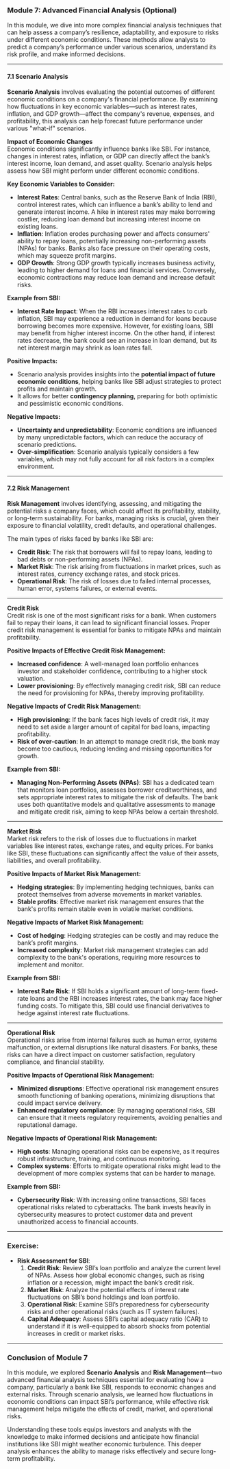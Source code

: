 ### **Module 7: Advanced Financial Analysis (Optional)**

In this module, we dive into more complex financial analysis techniques that can help assess a company’s resilience, adaptability, and exposure to risks under different economic conditions. These methods allow analysts to predict a company’s performance under various scenarios, understand its risk profile, and make informed decisions.

---

#### **7.1 Scenario Analysis**

**Scenario Analysis** involves evaluating the potential outcomes of different economic conditions on a company's financial performance. By examining how fluctuations in key economic variables—such as interest rates, inflation, and GDP growth—affect the company's revenue, expenses, and profitability, this analysis can help forecast future performance under various "what-if" scenarios.

**Impact of Economic Changes**  
Economic conditions significantly influence banks like SBI. For instance, changes in interest rates, inflation, or GDP can directly affect the bank’s interest income, loan demand, and asset quality. Scenario analysis helps assess how SBI might perform under different economic conditions.

**Key Economic Variables to Consider:**

- **Interest Rates**: Central banks, such as the Reserve Bank of India (RBI), control interest rates, which can influence a bank’s ability to lend and generate interest income. A hike in interest rates may make borrowing costlier, reducing loan demand but increasing interest income on existing loans.
- **Inflation**: Inflation erodes purchasing power and affects consumers' ability to repay loans, potentially increasing non-performing assets (NPAs) for banks. Banks also face pressure on their operating costs, which may squeeze profit margins.
- **GDP Growth**: Strong GDP growth typically increases business activity, leading to higher demand for loans and financial services. Conversely, economic contractions may reduce loan demand and increase default risks.

**Example from SBI:**

- **Interest Rate Impact**: When the RBI increases interest rates to curb inflation, SBI may experience a reduction in demand for loans because borrowing becomes more expensive. However, for existing loans, SBI may benefit from higher interest income. On the other hand, if interest rates decrease, the bank could see an increase in loan demand, but its net interest margin may shrink as loan rates fall.

**Positive Impacts:**

- Scenario analysis provides insights into the **potential impact of future economic conditions**, helping banks like SBI adjust strategies to protect profits and maintain growth.
- It allows for better **contingency planning**, preparing for both optimistic and pessimistic economic conditions.

**Negative Impacts:**

- **Uncertainty and unpredictability**: Economic conditions are influenced by many unpredictable factors, which can reduce the accuracy of scenario predictions.
- **Over-simplification**: Scenario analysis typically considers a few variables, which may not fully account for all risk factors in a complex environment.

---

#### **7.2 Risk Management**

**Risk Management** involves identifying, assessing, and mitigating the potential risks a company faces, which could affect its profitability, stability, or long-term sustainability. For banks, managing risks is crucial, given their exposure to financial volatility, credit defaults, and operational challenges.

The main types of risks faced by banks like SBI are:

- **Credit Risk**: The risk that borrowers will fail to repay loans, leading to bad debts or non-performing assets (NPAs).
- **Market Risk**: The risk arising from fluctuations in market prices, such as interest rates, currency exchange rates, and stock prices.
- **Operational Risk**: The risk of losses due to failed internal processes, human error, systems failures, or external events.

---

**Credit Risk**  
Credit risk is one of the most significant risks for a bank. When customers fail to repay their loans, it can lead to significant financial losses. Proper credit risk management is essential for banks to mitigate NPAs and maintain profitability.

**Positive Impacts of Effective Credit Risk Management:**

- **Increased confidence**: A well-managed loan portfolio enhances investor and stakeholder confidence, contributing to a higher stock valuation.
- **Lower provisioning**: By effectively managing credit risk, SBI can reduce the need for provisioning for NPAs, thereby improving profitability.

**Negative Impacts of Credit Risk Management:**

- **High provisioning**: If the bank faces high levels of credit risk, it may need to set aside a larger amount of capital for bad loans, impacting profitability.
- **Risk of over-caution**: In an attempt to manage credit risk, the bank may become too cautious, reducing lending and missing opportunities for growth.

**Example from SBI:**

- **Managing Non-Performing Assets (NPAs)**: SBI has a dedicated team that monitors loan portfolios, assesses borrower creditworthiness, and sets appropriate interest rates to mitigate the risk of defaults. The bank uses both quantitative models and qualitative assessments to manage and mitigate credit risk, aiming to keep NPAs below a certain threshold.

---

**Market Risk**  
Market risk refers to the risk of losses due to fluctuations in market variables like interest rates, exchange rates, and equity prices. For banks like SBI, these fluctuations can significantly affect the value of their assets, liabilities, and overall profitability.

**Positive Impacts of Market Risk Management:**

- **Hedging strategies**: By implementing hedging techniques, banks can protect themselves from adverse movements in market variables.
- **Stable profits**: Effective market risk management ensures that the bank's profits remain stable even in volatile market conditions.

**Negative Impacts of Market Risk Management:**

- **Cost of hedging**: Hedging strategies can be costly and may reduce the bank’s profit margins.
- **Increased complexity**: Market risk management strategies can add complexity to the bank's operations, requiring more resources to implement and monitor.

**Example from SBI:**

- **Interest Rate Risk**: If SBI holds a significant amount of long-term fixed-rate loans and the RBI increases interest rates, the bank may face higher funding costs. To mitigate this, SBI could use financial derivatives to hedge against interest rate fluctuations.

---

**Operational Risk**  
Operational risks arise from internal failures such as human error, systems malfunction, or external disruptions like natural disasters. For banks, these risks can have a direct impact on customer satisfaction, regulatory compliance, and financial stability.

**Positive Impacts of Operational Risk Management:**

- **Minimized disruptions**: Effective operational risk management ensures smooth functioning of banking operations, minimizing disruptions that could impact service delivery.
- **Enhanced regulatory compliance**: By managing operational risks, SBI can ensure that it meets regulatory requirements, avoiding penalties and reputational damage.

**Negative Impacts of Operational Risk Management:**

- **High costs**: Managing operational risks can be expensive, as it requires robust infrastructure, training, and continuous monitoring.
- **Complex systems**: Efforts to mitigate operational risks might lead to the development of more complex systems that can be harder to manage.

**Example from SBI:**

- **Cybersecurity Risk**: With increasing online transactions, SBI faces operational risks related to cyberattacks. The bank invests heavily in cybersecurity measures to protect customer data and prevent unauthorized access to financial accounts.

---

### **Exercise:**

- **Risk Assessment for SBI**:
  1. **Credit Risk**: Review SBI’s loan portfolio and analyze the current level of NPAs. Assess how global economic changes, such as rising inflation or a recession, might impact the bank’s credit risk.
  2. **Market Risk**: Analyze the potential effects of interest rate fluctuations on SBI’s bond holdings and loan portfolio.
  3. **Operational Risk**: Examine SBI’s preparedness for cybersecurity risks and other operational risks (such as IT system failures).
  4. **Capital Adequacy**: Assess SBI’s capital adequacy ratio (CAR) to understand if it is well-equipped to absorb shocks from potential increases in credit or market risks.

---

### **Conclusion of Module 7**

In this module, we explored **Scenario Analysis** and **Risk Management**—two advanced financial analysis techniques essential for evaluating how a company, particularly a bank like SBI, responds to economic changes and external risks. Through scenario analysis, we learned how fluctuations in economic conditions can impact SBI’s performance, while effective risk management helps mitigate the effects of credit, market, and operational risks.

Understanding these tools equips investors and analysts with the knowledge to make informed decisions and anticipate how financial institutions like SBI might weather economic turbulence. This deeper analysis enhances the ability to manage risks effectively and secure long-term profitability.
